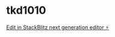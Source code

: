 # tkd1010

[Edit in StackBlitz next generation editor ⚡️](https://stackblitz.com/~/github.com/kky4591/tkd1010)